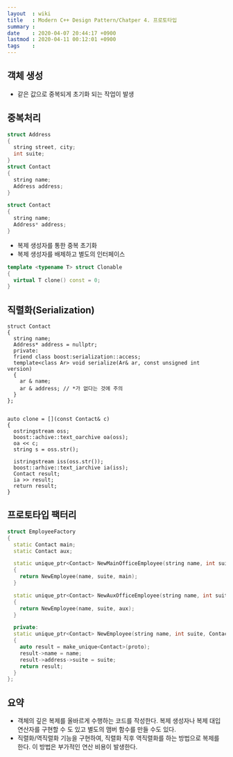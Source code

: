 ```yaml
---
layout  : wiki
title   : Modern C++ Design Pattern/Chatper 4. 프로토타입
summary : 
date    : 2020-04-07 20:44:17 +0900
lastmod : 2020-04-11 00:12:01 +0900
tags    : 
---
```


## 객체 생성
*  같은 값으로 중복되게 초기화 되는 작업이 발생
## 중복처리
```cpp
struct Address
{
  string street, city;
  int suite;
}
struct Contact
{
  string name;
  Address address;
}

struct Contact
{
  string name;
  Address* address;
}
```
* 복제 생성자를 통한 중복 초기화
* 복제 생성자를 배제하고 별도의 인터페이스
```cpp
template <typename T> struct Clonable
{
  virtual T clone() const = 0;
}
```
## 직렬화(Serialization)
```
struct Contact
{
  string name;
  Address* address = nullptr;
  private:
  friend class boost:serialization::access;
  template<class Ar> void serialize(Ar& ar, const unsigned int version)
  {
    ar & name;
    ar & address; // *가 없다는 것에 주의
  }
};


auto clone = [](const Contact& c)
{
  ostringstream oss;
  boost::achive::text_oarchive oa(oss);
  oa << c;
  string s = oss.str();

  istringstream iss(oss.str());
  boost::arhive::text_iarchive ia(iss);
  Contact result;
  ia >> result;
  return result;
}
```
## 프로토타입 팩터리
```cpp
struct EmployeeFactory
{
  static Contact main;
  static Contact aux;

  static unique_ptr<Contact> NewMainOfficeEmployee(string name, int suite)
  {
    return NewEmployee(name, suite, main);
  }

  static unique_ptr<Contact> NewAuxOfficeEmployee(string name, int suite)
  {
    return NewEmployee(name, suite, aux);
  }

  private:
  static unique_ptr<Contact> NewEmployee(string name, int suite, Contact& proto)
  {
    auto result = make_unique<Contact>(proto);
    result->name = name;
    result->address->suite = suite;
    return result;
  }
};
```
## 요약
* 객체의 깊은 복제를 올바르게 수행하는 코드를 작성한다. 복제 생성자나 복제 대입 연산자를 구현할 수 도 있고 별도의 맴버 함수를 만들 수도 있다.
* 직렬화/역직렬화 기능을 구현하여, 직렬화 직후 역직렬화를 하는 방법으로 복제를 한다. 이 방법은 부가적인 연산 비용이 발생한다.
